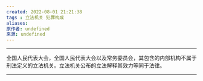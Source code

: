 ```yaml
---
created: 2022-08-01 21:21:38
tags : 立法机关 犯罪构成
aliases: 
原作者: undefined
来源: undefined
---
```

---
全国人民代表大会，全国人民代表大会以及常务委员会，其包含的内部机构不属于刑法定义的立法机关。立法机关公布的立法解释其效力等同于法律。

---

